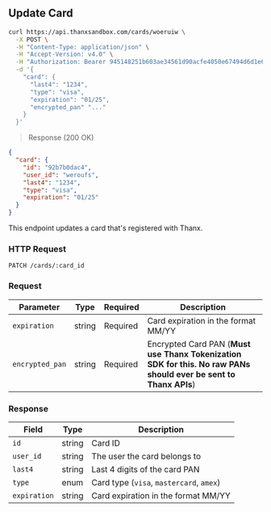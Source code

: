## Update Card

```bash
curl https://api.thanxsandbox.com/cards/woeruiw \
  -X POST \
  -H "Content-Type: application/json" \
  -H "Accept-Version: v4.0" \
  -H "Authorization: Bearer 945148251b603ae34561d90acfe4050e67494d6d1e65d4d3d52798407f03c0bd" \
  -d '{
    "card": {
      "last4": "1234",
      "type": "visa",
      "expiration": "01/25",
      "encrypted_pan" "..."
    }
  }'
```

> Response (200 OK)

```json
{
  "card": {
    "id": "92b7b0dac4",
    "user_id": "weroufs",
    "last4": "1234",
    "type": "visa",
    "expiration": "01/25"
  }
}
```

This endpoint updates a card that's registered with Thanx.

### HTTP Request

`PATCH /cards/:card_id`

### Request

Parameter | Type | Required | Description
--------- | ---- | -------- | -----------
`expiration` | string | Required | Card expiration in the format MM/YY
`encrypted_pan` | string | Required | Encrypted Card PAN (**Must use Thanx Tokenization SDK for this. No raw PANs should ever be sent to Thanx APIs**)

### Response

Field | Type | Description
----- | ---- | -----------
`id` | string | Card ID
`user_id` | string | The user the card belongs to
`last4` | string | Last 4 digits of the card PAN
`type` | enum | Card type (`visa`, `mastercard`, `amex`)
`expiration` | string | Card expiration in the format MM/YY

